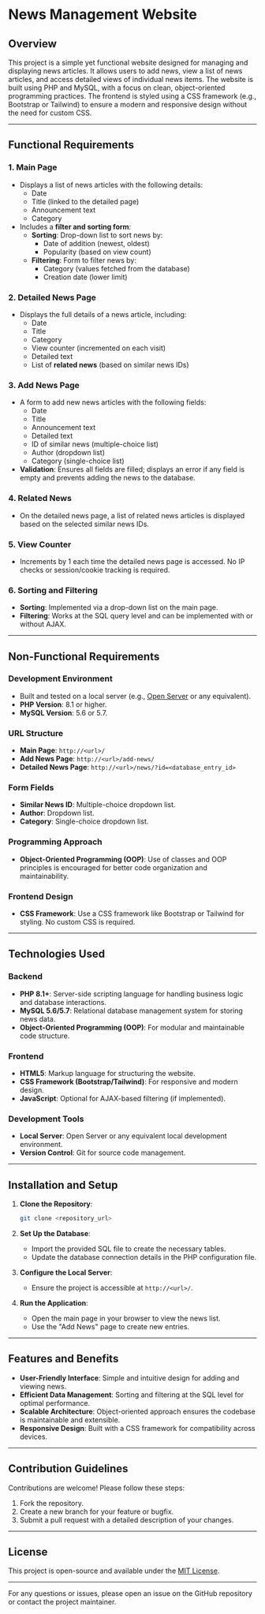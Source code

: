 # News Management Website

## Overview

This project is a simple yet functional website designed for managing and displaying news articles. It allows users to add news, view a list of news articles, and access detailed views of individual news items. The website is built using PHP and MySQL, with a focus on clean, object-oriented programming practices. The frontend is styled using a CSS framework (e.g., Bootstrap or Tailwind) to ensure a modern and responsive design without the need for custom CSS.

---

## Functional Requirements

### 1. **Main Page**
   - Displays a list of news articles with the following details:
     - Date
     - Title (linked to the detailed page)
     - Announcement text
     - Category
   - Includes a **filter and sorting form**:
     - **Sorting**: Drop-down list to sort news by:
       - Date of addition (newest, oldest)
       - Popularity (based on view count)
     - **Filtering**: Form to filter news by:
       - Category (values fetched from the database)
       - Creation date (lower limit)

### 2. **Detailed News Page**
   - Displays the full details of a news article, including:
     - Date
     - Title
     - Category
     - View counter (incremented on each visit)
     - Detailed text
     - List of **related news** (based on similar news IDs)

### 3. **Add News Page**
   - A form to add new news articles with the following fields:
     - Date
     - Title
     - Announcement text
     - Detailed text
     - ID of similar news (multiple-choice list)
     - Author (dropdown list)
     - Category (single-choice list)
   - **Validation**: Ensures all fields are filled; displays an error if any field is empty and prevents adding the news to the database.

### 4. **Related News**
   - On the detailed news page, a list of related news articles is displayed based on the selected similar news IDs.

### 5. **View Counter**
   - Increments by 1 each time the detailed news page is accessed. No IP checks or session/cookie tracking is required.

### 6. **Sorting and Filtering**
   - **Sorting**: Implemented via a drop-down list on the main page.
   - **Filtering**: Works at the SQL query level and can be implemented with or without AJAX.

---

## Non-Functional Requirements

### Development Environment
- Built and tested on a local server (e.g., [Open Server](https://ospanel.io/) or any equivalent).
- **PHP Version**: 8.1 or higher.
- **MySQL Version**: 5.6 or 5.7.

### URL Structure
- **Main Page**: `http://<url>/`
- **Add News Page**: `http://<url>/add-news/`
- **Detailed News Page**: `http://<url>/news/?id=<database_entry_id>`

### Form Fields
- **Similar News ID**: Multiple-choice dropdown list.
- **Author**: Dropdown list.
- **Category**: Single-choice dropdown list.

### Programming Approach
- **Object-Oriented Programming (OOP)**: Use of classes and OOP principles is encouraged for better code organization and maintainability.

### Frontend Design
- **CSS Framework**: Use a CSS framework like Bootstrap or Tailwind for styling. No custom CSS is required.

---

## Technologies Used

### Backend
- **PHP 8.1+**: Server-side scripting language for handling business logic and database interactions.
- **MySQL 5.6/5.7**: Relational database management system for storing news data.
- **Object-Oriented Programming (OOP)**: For modular and maintainable code structure.

### Frontend
- **HTML5**: Markup language for structuring the website.
- **CSS Framework (Bootstrap/Tailwind)**: For responsive and modern design.
- **JavaScript**: Optional for AJAX-based filtering (if implemented).

### Development Tools
- **Local Server**: Open Server or any equivalent local development environment.
- **Version Control**: Git for source code management.

---

## Installation and Setup

1. **Clone the Repository**:
   ```bash
   git clone <repository_url>
   ```
2. **Set Up the Database**:
   - Import the provided SQL file to create the necessary tables.
   - Update the database connection details in the PHP configuration file.

3. **Configure the Local Server**:
   - Ensure the project is accessible at `http://<url>/`.

4. **Run the Application**:
   - Open the main page in your browser to view the news list.
   - Use the "Add News" page to create new entries.

---

## Features and Benefits
- **User-Friendly Interface**: Simple and intuitive design for adding and viewing news.
- **Efficient Data Management**: Sorting and filtering at the SQL level for optimal performance.
- **Scalable Architecture**: Object-oriented approach ensures the codebase is maintainable and extensible.
- **Responsive Design**: Built with a CSS framework for compatibility across devices.

---

## Contribution Guidelines
Contributions are welcome! Please follow these steps:
1. Fork the repository.
2. Create a new branch for your feature or bugfix.
3. Submit a pull request with a detailed description of your changes.

---

## License
This project is open-source and available under the [MIT License](LICENSE).

---

For any questions or issues, please open an issue on the GitHub repository or contact the project maintainer.
